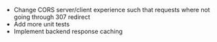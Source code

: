 - Change CORS server/client experience such that requests where not going through 307 redirect
- Add more unit tests
- Implement backend response caching
